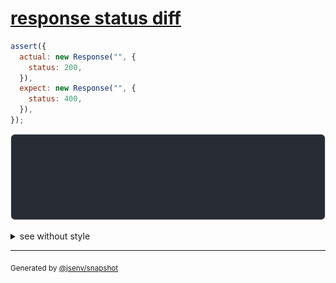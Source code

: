 # [response status diff](../../fetch.test.js#L76)

```js
assert({
  actual: new Response("", {
    status: 200,
  }),
  expect: new Response("", {
    status: 400,
  }),
});
```

![img](throw.svg)

<details>
  <summary>see without style</summary>

```console
AssertionError: actual and expect are different

actual: Response(ReadableStream, {
  status: 200,
})
expect: Response(ReadableStream, {
  status: 400,
})
```

</details>


---

<sub>
  Generated by <a href="https://github.com/jsenv/core/tree/main/packages/independent/snapshot">@jsenv/snapshot</a>
</sub>

